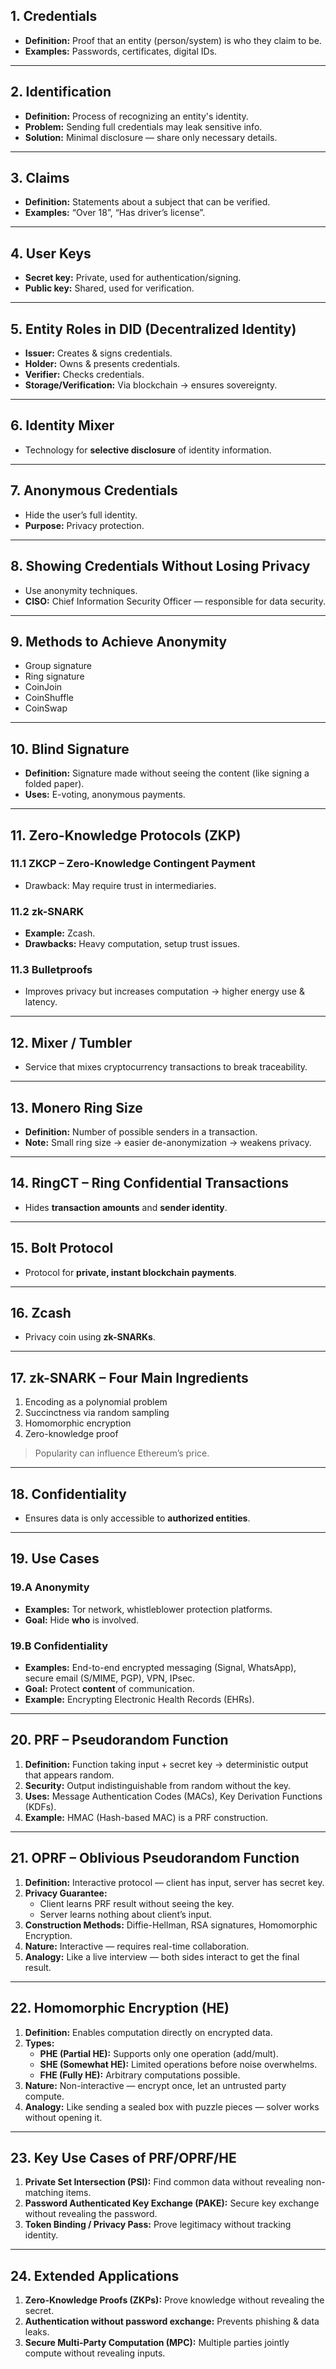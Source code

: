 ## 1. Credentials
- **Definition:** Proof that an entity (person/system) is who they claim to be.  
- **Examples:** Passwords, certificates, digital IDs.

---

## 2. Identification
- **Definition:** Process of recognizing an entity's identity.  
- **Problem:** Sending full credentials may leak sensitive info.  
- **Solution:** Minimal disclosure — share only necessary details.

---

## 3. Claims
- **Definition:** Statements about a subject that can be verified.  
- **Examples:** “Over 18”, “Has driver’s license”.

---

## 4. User Keys
- **Secret key:** Private, used for authentication/signing.  
- **Public key:** Shared, used for verification.

---

## 5. Entity Roles in DID (Decentralized Identity)
- **Issuer:** Creates & signs credentials.  
- **Holder:** Owns & presents credentials.  
- **Verifier:** Checks credentials.  
- **Storage/Verification:** Via blockchain → ensures sovereignty.

---

## 6. Identity Mixer
- Technology for **selective disclosure** of identity information.

---

## 7. Anonymous Credentials
- Hide the user’s full identity.  
- **Purpose:** Privacy protection.

---

## 8. Showing Credentials Without Losing Privacy
- Use anonymity techniques.  
- **CISO:** Chief Information Security Officer — responsible for data security.

---

## 9. Methods to Achieve Anonymity
- Group signature  
- Ring signature  
- CoinJoin  
- CoinShuffle  
- CoinSwap

---

## 10. Blind Signature
- **Definition:** Signature made without seeing the content (like signing a folded paper).  
- **Uses:** E-voting, anonymous payments.

---

## 11. Zero-Knowledge Protocols (ZKP)
### 11.1 ZKCP – Zero-Knowledge Contingent Payment
- Drawback: May require trust in intermediaries.

### 11.2 zk-SNARK
- **Example:** Zcash.  
- **Drawbacks:** Heavy computation, setup trust issues.

### 11.3 Bulletproofs
- Improves privacy but increases computation → higher energy use & latency.

---

## 12. Mixer / Tumbler
- Service that mixes cryptocurrency transactions to break traceability.

---

## 13. Monero Ring Size
- **Definition:** Number of possible senders in a transaction.  
- **Note:** Small ring size → easier de-anonymization → weakens privacy.

---

## 14. RingCT – Ring Confidential Transactions
- Hides **transaction amounts** and **sender identity**.

---

## 15. Bolt Protocol
- Protocol for **private, instant blockchain payments**.

---

## 16. Zcash
- Privacy coin using **zk-SNARKs**.

---

## 17. zk-SNARK – Four Main Ingredients
1. Encoding as a polynomial problem  
2. Succinctness via random sampling  
3. Homomorphic encryption  
4. Zero-knowledge proof  

> Popularity can influence Ethereum’s price.

---

## 18. Confidentiality
- Ensures data is only accessible to **authorized entities**.

---

## 19. Use Cases
### 19.A Anonymity
- **Examples:** Tor network, whistleblower protection platforms.  
- **Goal:** Hide **who** is involved.

### 19.B Confidentiality
- **Examples:** End-to-end encrypted messaging (Signal, WhatsApp), secure email (S/MIME, PGP), VPN, IPsec.  
- **Goal:** Protect **content** of communication.  
- **Example:** Encrypting Electronic Health Records (EHRs).

---

## 20. PRF – Pseudorandom Function
1. **Definition:** Function taking input + secret key → deterministic output that appears random.  
2. **Security:** Output indistinguishable from random without the key.  
3. **Uses:** Message Authentication Codes (MACs), Key Derivation Functions (KDFs).  
4. **Example:** HMAC (Hash-based MAC) is a PRF construction.

---

## 21. OPRF – Oblivious Pseudorandom Function
1. **Definition:** Interactive protocol — client has input, server has secret key.  
2. **Privacy Guarantee:**  
   - Client learns PRF result without seeing the key.  
   - Server learns nothing about client’s input.  
3. **Construction Methods:** Diffie-Hellman, RSA signatures, Homomorphic Encryption.  
4. **Nature:** Interactive — requires real-time collaboration.  
5. **Analogy:** Like a live interview — both sides interact to get the final result.

---

## 22. Homomorphic Encryption (HE)
1. **Definition:** Enables computation directly on encrypted data.  
2. **Types:**  
   - **PHE (Partial HE):** Supports only one operation (add/mult).  
   - **SHE (Somewhat HE):** Limited operations before noise overwhelms.  
   - **FHE (Fully HE):** Arbitrary computations possible.  
3. **Nature:** Non-interactive — encrypt once, let an untrusted party compute.  
4. **Analogy:** Like sending a sealed box with puzzle pieces — solver works without opening it.

---

## 23. Key Use Cases of PRF/OPRF/HE
1. **Private Set Intersection (PSI):** Find common data without revealing non-matching items.  
2. **Password Authenticated Key Exchange (PAKE):** Secure key exchange without revealing the password.  
3. **Token Binding / Privacy Pass:** Prove legitimacy without tracking identity.

---

## 24. Extended Applications
1. **Zero-Knowledge Proofs (ZKPs):** Prove knowledge without revealing the secret.  
2. **Authentication without password exchange:** Prevents phishing & data leaks.  
3. **Secure Multi-Party Computation (MPC):** Multiple parties jointly compute without revealing inputs.
